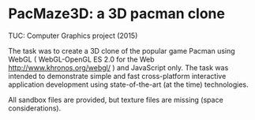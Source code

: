 PacMaze3D: a 3D pacman clone
============================

TUC: Computer Graphics project (2015)

The task was to create a 3D clone of the popular game Pacman using WebGL ( WebGL-OpenGL ES 2.0 for the Web http://www.khronos.org/webgl/ ) and JavaScript only.
The task was intended to demonstrate simple and fast cross-platform interactive application development using state-of-the-art (at the time) technologies.

All sandbox files are provided, but texture files are missing (space considerations).
